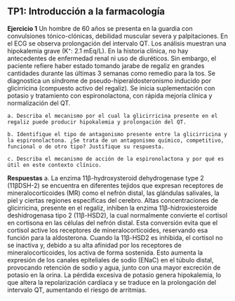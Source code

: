 ## TP1: Introducción a la farmacología

**Ejercicio 1**
Un hombre de 60 años se presenta en la guardia con convulsiones tónico-clónicas, debilidad muscular severa y palpitaciones. En el ECG se observa prolongación del intervalo QT. Los análisis muestran una hipokalemia grave (K⁺: 2.1 mEq/L).
En la historia clínica, no hay antecedentes de enfermedad renal ni uso de diuréticos. Sin embargo, el paciente refiere haber estado tomando jarabe de regaliz en grandes cantidades durante las últimas 3 semanas como remedio para la tos.
Se diagnostica un síndrome de pseudo-hiperaldosteronismo inducido por glicirricina (compuesto activo del regaliz). Se inicia suplementación con potasio y tratamiento con espironolactona, con rápida mejoría clínica y normalización del QT.

    a. Describa el mecanismo por el cual la glicirricina presente en el regaliz puede producir hipokalemia y prolongación del QT.

    b. Identifique el tipo de antagonismo presente entre la glicirricina y la espironolactona. ¿Se trata de un antagonismo químico, competitivo, funcional o de otro tipo? Justifique su respuesta.
    
    c. Describa el mecanismo de acción de la espironolactona y por qué es útil en este contexto clínico.

**Respuestas**
a. La enzima 11β-hydroxysteroid dehydrogenase type 2 (11βDSH-2) se encuentra en diferentes tejidos que expresan receptores de mineralocorticoides (MR) como el nefrón distal, las glándulas salivales, la piel y ciertas regiones específicas del cerebro. 
Altas concentraciones de glicirricina, presente en el regaliz, inhiben la enzima 11β-hidroxiesteroide deshidrogenasa tipo 2 (11β-HSD2), la cual normalmente convierte el cortisol en cortisona en las células del nefrón distal. Esta conversión evita que el cortisol active los receptores de mineralocorticoides, reservando esa función para la aldosterona.
Cuando la 11β-HSD2 es inhibida, el cortisol no se inactiva y, debido a su alta afinidad por los receptores de mineralocorticoides, los activa de forma sostenida. Esto aumenta la expresión de los canales epiteliales de sodio (ENaC) en el túbulo distal, provocando retención de sodio y agua, junto con una mayor excreción de potasio en la orina.
La pérdida excesiva de potasio genera hipokalemia, lo que altera la repolarización cardíaca y se traduce en la prolongación del intervalo QT, aumentando el riesgo de arritmias.
